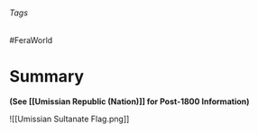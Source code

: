 ###### Tags

#FeraWorld

# Summary
**(See [[Umissian Republic (Nation)]] for Post-1800 Information)**

![[Umissian Sultanate Flag.png]]